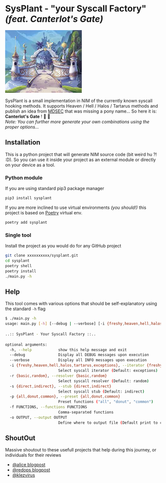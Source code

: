 # SysPlant - "your Syscall Factory" *(feat. Canterlot's Gate)*

![Canterlot's Gate](pictures/canterlot.jpeg)

SysPlant is a small implementation in NIM of the currently known syscall hooking methods. It supports Heaven / Hell / Halos / Tartarus methods and publish an idea from [MDSEC](https://www.mdsec.co.uk/2022/04/resolving-system-service-numbers-using-the-exception-directory/) that was missing a pony name... So here it is: **Canterlot's Gate** ! :unicorn: :rainbow:  
*Note: You can further more generate your own combinations using the proper options...*

## Installation
This is a python project that will generate NIM source code (bit weird hu ?! :D). So you can use it inside your project as an external module or directly on your device as a tool.

### Python module
If you are using standard pip3 package manager
```sh
pip3 install sysplant
```

If you are more inclined to use virtual environments *(you should!)* this project is based on [Poetry](https://python-poetry.org/) virtual env.
```sh
poetry add sysplant
```

### Single tool
Install the project as you would do for any GitHub project
```sh
git clone xxxxxxxxxx/sysplant.git
cd sysplant
poetry shell
poetry install
./main.py -h
```

## Help
This tool comes with various options that should be self-explanatory using the standard `-h` flag
```sh
$ ./main.py -h
usage: main.py [-h] [--debug | --verbose] [-i {freshy,heaven,hell,halos,tartarus,exceptions}] [-r {basic,random}] [-s {direct,indirect}] [-p {all,donut,common} | -f FUNCTIONS] [-o OUTPUT]

..:: SysPlant - Your Syscall Factory ::..

optional arguments:
  -h, --help            show this help message and exit
  --debug               Display all DEBUG messages upon execution
  --verbose             Display all INFO messages upon execution
  -i {freshy,heaven,hell,halos,tartarus,exceptions}, --iterator {freshy,heaven,hell,halos,tartarus,exceptions}
                        Select syscall iterator (Default: exceptions)
  -r {basic,random}, --resolver {basic,random}
                        Select syscall resolver (Default: random)
  -s {direct,indirect}, --stub {direct,indirect}
                        Select syscall stub (Default: indirect)
  -p {all,donut,common}, --preset {all,donut,common}
                        Preset functions ("all", "donut", "common")
  -f FUNCTIONS, --functions FUNCTIONS
                        Comma-separated functions
  -o OUTPUT, --output OUTPUT
                        Define where to output file (Default print to cli)
```

## ShoutOut
Massive shoutout to these usefull projects that help during this journey, or individuals for their reviews
- [@alice blogpost](https://alice.climent-pommeret.red/posts/direct-syscalls-hells-halos-syswhispers2/)
- [@redops blogpost](https://redops.at/en/blog/direct-syscalls-a-journey-from-high-to-low)
- [@klezvirus](https://github.com/klezVirus/)